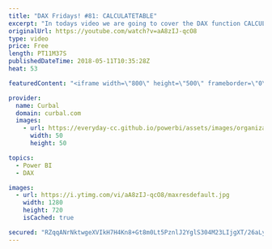 ```yaml
---
title: "DAX Fridays! #81: CALCULATETABLE"
excerpt: "In todays video we are going to cover the DAX function CALCULATETABLE.  CALCULATETABLE allows you to create virtual tables that you can then filter using multiple conditions and use that table to make further calculations.   What is the difference between CALCULATETABLE and CALCULATE?  The first one"
originalUrl: https://youtube.com/watch?v=aA8zIJ-qcO8
type: video
price: Free
length: PT11M37S
publishedDateTime: 2018-05-11T10:35:28Z
heat: 53

featuredContent: "<iframe width=\"800\" height=\"500\" frameborder=\"0\" src=\"https://www.youtube.com/embed/aA8zIJ-qcO8\" allow=\"accelerometer; autoplay; encrypted-media; gyroscope; picture-in-picture\" allowfullscreen></iframe>"

provider:
  name: Curbal
  domain: curbal.com
  images:
    - url: https://everyday-cc.github.io/powerbi/assets/images/organizations/curbal.com-50x50.jpg
      width: 50
      height: 50

topics:
  - Power BI
  - DAX

images:
  - url: https://i.ytimg.com/vi/aA8zIJ-qcO8/maxresdefault.jpg
    width: 1280
    height: 720
    isCached: true

secured: "RZqqANrNktwgeXVIkH7H4Kn8+Gt8m0Lt5PznlJ2YglS304M23LIjgXT/26aLy7Dfr7ZsYKgRmRbdFlc9rUomY1CwFXbPXKD4ShPZ/p/x6XWUERGmCLgiteMwpVXhMHh7fVtKBPKKxyLYrsoDtavSXVGLAfgtO/Z8T/hzO30N4Zib/AISyP5WiN50rhk3yYIS9GVAIjXq4VnynHtLsW3y+U2K+Y0bwbgNGSWGQPlEbWRLdd8X5/K7dhnfVhF9v2wePLz5YAGG3Og7TyY5SneCVXVZVzL5RYhIgjWQe6xoA6JqrKSBx643ofwe0Kl+VDuk1rr5EYspMQKHHA9q0QiyfqdEe40bloGEDzhFwKX2eR4Bv6Gy6y9aH7Nt3ANrAd4xx2jL8eo6mSRtBMNzvODkXegCWsvhjbGv1a52sTmzcLU=;y2SigaBOvP/vAqjP0oClvw=="
---
```


